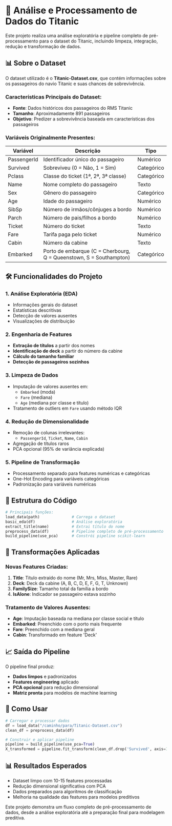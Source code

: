 # 🚋 Análise e Processamento de Dados do Titanic

Este projeto realiza uma análise exploratória e pipeline completo de pré-processamento para o dataset do Titanic, incluindo limpeza, integração, redução e transformação de dados.

## 📊 Sobre o Dataset

O dataset utilizado é o **Titanic-Dataset.csv**, que contém informações sobre os passageiros do navio Titanic e suas chances de sobrevivência.

### Características Principais do Dataset:

- **Fonte**: Dados históricos dos passageiros do RMS Titanic
- **Tamanho**: Aproximadamente 891 passageiros
- **Objetivo**: Predizer a sobrevivência baseada em características dos passageiros

### Variáveis Originalmente Presentes:

| Variável | Descrição | Tipo |
|----------|-----------|------|
| PassengerId | Identificador único do passageiro | Numérico |
| Survived | Sobreviveu (0 = Não, 1 = Sim) | Categórico |
| Pclass | Classe do ticket (1ª, 2ª, 3ª classe) | Categórico |
| Name | Nome completo do passageiro | Texto |
| Sex | Gênero do passageiro | Categórico |
| Age | Idade do passageiro | Numérico |
| SibSp | Número de irmãos/cônjuges a bordo | Numérico |
| Parch | Número de pais/filhos a bordo | Numérico |
| Ticket | Número do ticket | Texto |
| Fare | Tarifa paga pelo ticket | Numérico |
| Cabin | Número da cabine | Texto |
| Embarked | Porto de embarque (C = Cherbourg, Q = Queenstown, S = Southampton) | Categórico |

## 🛠️ Funcionalidades do Projeto

### 1. **Análise Exploratória (EDA)**
- Informações gerais do dataset
- Estatísticas descritivas
- Detecção de valores ausentes
- Visualizações de distribuição

### 2. **Engenharia de Features**
- **Extração de títulos** a partir dos nomes
- **Identificação de deck** a partir do número da cabine
- **Cálculo do tamanho familiar**
- **Detecção de passageiros sozinhos**

### 3. **Limpeza de Dados**
- Imputação de valores ausentes em:
  - `Embarked` (moda)
  - `Fare` (mediana)
  - `Age` (mediana por classe e título)
- Tratamento de outliers em `Fare` usando método IQR

### 4. **Redução de Dimensionalidade**
- Remoção de colunas irrelevantes:
  - `PassengerId`, `Ticket`, `Name`, `Cabin`
- Agregação de títulos raros
- PCA opcional (95% de variância explicada)

### 5. **Pipeline de Transformação**
- Processamento separado para features numéricas e categóricas
- One-Hot Encoding para variáveis categóricas
- Padronização para variáveis numéricas

## 📁 Estrutura do Código

```python
# Principais funções:
load_data(path)              # Carrega o dataset
basic_eda(df)                # Análise exploratória
extract_title(name)          # Extrai título do nome
preprocess_data(df)          # Pipeline completo de pré-processamento
build_pipeline(use_pca)      # Constrói pipeline scikit-learn
```

## 🎯 Transformações Aplicadas

### Novas Features Criadas:

1. **Title**: Título extraído do nome (Mr, Mrs, Miss, Master, Rare)
2. **Deck**: Deck da cabine (A, B, C, D, E, F, G, T, Unknown)
3. **FamilySize**: Tamanho total da família a bordo
4. **IsAlone**: Indicador se passageiro estava sozinho

### Tratamento de Valores Ausentes:

- **Age**: Imputação baseada na mediana por classe social e título
- **Embarked**: Preenchido com o porto mais frequente
- **Fare**: Preenchido com a mediana geral
- **Cabin**: Transformado em feature 'Deck'

## 📈 Saída do Pipeline

O pipeline final produz:
- **Dados limpos** e padronizados
- **Features engineering** aplicado
- **PCA opcional** para redução dimensional
- **Matriz pronta** para modelos de machine learning

## 🚀 Como Usar

```python
# Carregar e processar dados
df = load_data("/caminho/para/Titanic-Dataset.csv")
clean_df = preprocess_data(df)

# Construir e aplicar pipeline
pipeline = build_pipeline(use_pca=True)
X_transformed = pipeline.fit_transform(clean_df.drop('Survived', axis=1))
```

## 📊 Resultados Esperados

- Dataset limpo com 10-15 features processadas
- Redução dimensional significativa com PCA
- Dados preparados para algoritmos de classificação
- Melhoria na qualidade das features para modelos preditivos

Este projeto demonstra um fluxo completo de pré-processamento de dados, desde a análise exploratória até a preparação final para modelagem preditiva.
